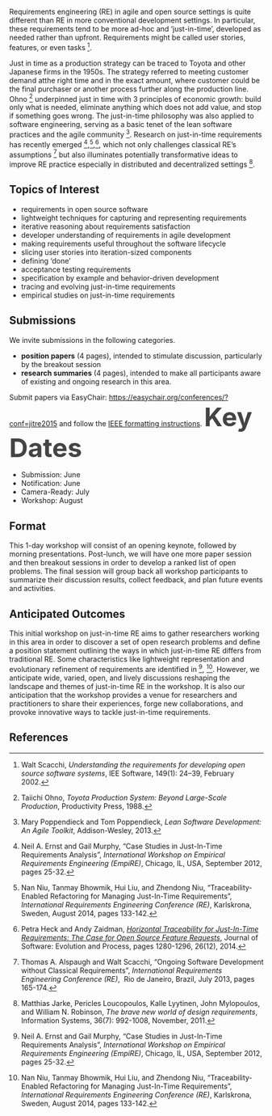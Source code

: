 Requirements engineering (RE) in agile and open source
settings is quite different than RE in more conventional development
settings. In particular, these requirements tend to be more ad-hoc and
‘just-in-time’, developed as needed rather than upfront. Requirements
might be called user stories, features, or even tasks [^1]. 

Just in time as a production strategy can be traced to Toyota and other Japanese firms in the 1950s. The strategy referred to meeting customer demand atthe right time and in the exact amount, where customer could be the final purchaser or another process further along the production line. Ohno [^2] underpinned just in time with 3 principles of economic growth: build only what is needed, eliminate anything which does not add value, and stop if something goes wrong. The just-in-time philosophy was also applied to software engineering, serving as a basic tenet of the lean software practices and the agile community [^3]. Research on just-in-time requirements has recently emerged [^4],[^5],[^6], which not only challenges classical RE’s assumptions [^7] but also illuminates potentially transformative ideas to improve RE practice especially in distributed and decentralized settings [^8].

## Topics of Interest

-   requirements in open source software
-   lightweight techniques for capturing and representing requirements
-   iterative reasoning about requirements satisfaction
-   developer understanding of requirements in agile development
-   making requirements useful throughout the software lifecycle
-   slicing user stories into iteration-sized components
-   defining ‘done’
-   acceptance testing requirements
-   specification by example and behavior-driven development
-   tracing and evolving just-in-time requirements
-   empirical studies on just-in-time requirements

## Submissions

We invite submissions in the following categories.

-   **position papers** (4 pages), intended to stimulate discussion,
    particularly by the breakout session
-   **research summaries** (4 pages), intended to make all participants
    aware of existing and ongoing research in this area.

Submit papers via
EasyChair: <https://easychair.org/conferences/?conf=jitre2015> and
follow the [IEEE formatting
instructions](http://re15.org/pages/faq/formatting_instructions). <span
style="color:#444444;font-size:3.2rem;font-weight:bold;line-height:1.2;">Key
Dates</span>

-   Submission: June 
-   Notification: June 
-   Camera-Ready: July 
-   Workshop: August 

## Format

This 1-day workshop will consist of an opening keynote, followed by morning presentations. Post-lunch, we will have one more paper session and then breakout sessions in order to develop a ranked list of open problems. The final session will group back all workshop participants to summarize their discussion results, collect feedback, and plan future events and activities.

## Anticipated Outcomes

This initial workshop on just-in-time RE aims to gather researchers working in this area in order to discover a set of open research problems and define a position statement outlining the ways in which just-in-time RE differs from traditional RE. Some characteristics like lightweight representation and evolutionary refinement of requirements are identified in [^4], [^5]. However, we anticipate wide, varied, open, and lively discussions reshaping the landscape and themes of just-in-time RE in the workshop. It is also our anticipation that the workshop provides a venue for researchers and practitioners to share their experiences, forge new collaborations, and provoke innovative ways to tackle just-in-time requirements.

## References

[^1]:  Walt Scacchi, *Understanding the requirements for developing open source software systems*, IEE Software, 149(1): 24–39,
    February 2002.
    
[^2]:  Taiichi Ohno, *Toyota Production System: Beyond Large-Scale Production*, Productivity Press, 1988.
    
[^3]:  Mary Poppendieck and Tom Poppendieck, *Lean Software Development: An Agile Toolkit*, Addison-Wesley, 2013.
    
[^4]:  Neil A. Ernst and Gail Murphy, “Case Studies in Just-In-Time Requirements Analysis”, *International Workshop on Empirical
    Requirements Engineering (EmpiRE)*, Chicago, IL, USA, September 2012, pages 25-32.
    
[^5]:  Nan Niu, Tanmay Bhowmik, Hui Liu, and Zhendong Niu, “Traceability-Enabled Refactoring for Managing Just-In-Time Requirements”, *International Requirements Engineering Conference (RE)*, Karlskrona, Sweden, August 2014, pages 133-142.
    
[^6]:  Petra Heck and Andy Zaidman, *[Horizontal Traceability for Just-In-Time Requirements: The Case for Open Source Feature     Requests](http://www.st.ewi.tudelft.nl/~zaidman/publications/heckJSEP.pdf)*, Journal of Software: Evolution and Process, pages 1280-1296, 26(12), 2014. 
    
[^7]:  Thomas A. Alspaugh and Walt Scacchi, “Ongoing Software Development without Classical Requirements”, *International Requirements    Engineering Conference (RE)*,  Rio de Janeiro, Brazil, July 2013, pages 165-174.

[^8]:  Matthias Jarke, Pericles Loucopoulos, Kalle Lyytinen, John Mylopoulos, and William N. Robinson, *The brave new world of design     requirements*, Information Systems, 36(7): 992-1008, November, 2011.

